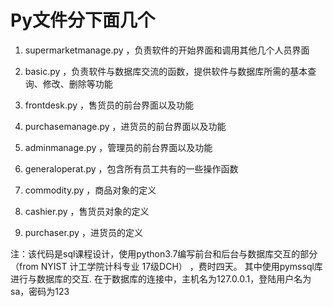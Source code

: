 # Py文件分下面几个 

1. supermarketmanage.py ，负责软件的开始界面和调用其他几个人员界面

2. basic.py ，负责软件与数据库交流的函数，提供软件与数据库所需的基本查询、修改、删除等功能

3. frontdesk.py ，售货员的前台界面以及功能

4. purchasemanage.py ，进货员的前台界面以及功能

5. adminmanage.py  ，管理员的前台界面以及功能

6. generaloperat.py ，包含所有员工共有的一些操作函数

7. commodity.py  ，商品对象的定义

8. cashier.py ，售货员对象的定义

9. purchaser.py ，进货员的定义

注：该代码是sql课程设计，使用python3.7编写前台和后台与数据库交互的部分（from  NYIST 计工学院计科专业 17级DCH） ，费时四天。
其中使用pymssql库进行与数据库的交互.
在于数据库的连接中，主机名为127.0.0.1，登陆用户名为sa，密码为123
